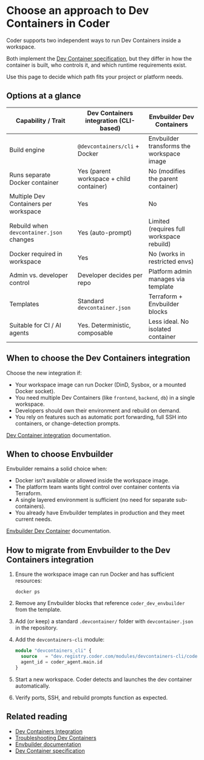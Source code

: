 # Choose an approach to Dev Containers in Coder

Coder supports two independent ways to run Dev Containers inside a workspace.

Both implement the [Dev Container specification](https://containers.dev/), but they differ in how the container is built,
who controls it, and which runtime requirements exist.

Use this page to decide which path fits your project or platform needs.

## Options at a glance

| Capability / Trait                       | Dev Containers integration (CLI-based)   | Envbuilder Dev Containers                 |
|------------------------------------------|------------------------------------------|-------------------------------------------|
| Build engine                             | `@devcontainers/cli` + Docker            | Envbuilder transforms the workspace image |
| Runs separate Docker container           | Yes (parent workspace + child container) | No (modifies the parent container)        |
| Multiple Dev Containers per workspace    | Yes                                      | No                                        |
| Rebuild when `devcontainer.json` changes | Yes (auto-prompt)                        | Limited (requires full workspace rebuild) |
| Docker required in workspace             | Yes                                      | No (works in restricted envs)             |
| Admin vs. developer control              | Developer decides per repo               | Platform admin manages via template       |
| Templates                                | Standard `devcontainer.json`             | Terraform + Envbuilder blocks             |
| Suitable for CI / AI agents              | Yes. Deterministic, composable           | Less ideal. No isolated container         |

## When to choose the Dev Containers integration

Choose the new integration if:

- Your workspace image can run Docker (DinD, Sysbox, or a mounted Docker socket).
- You need multiple Dev Containers (like `frontend`, `backend`, `db`) in a single workspace.
- Developers should own their environment and rebuild on demand.
- You rely on features such as automatic port forwarding, full SSH into containers, or change-detection prompts.

[Dev Container integration](./devcontainers.md) documentation.

## When to choose Envbuilder

Envbuilder remains a solid choice when:

- Docker isn’t available or allowed inside the workspace image.
- The platform team wants tight control over container contents via Terraform.
- A single layered environment is sufficient (no need for separate sub-containers).
- You already have Envbuilder templates in production and they meet current needs.

[Envbuilder Dev Container](../managing-templates/devcontainers/add-devcontainer.md#envbuilder-terraform-provider) documentation.

## How to migrate from Envbuilder to the Dev Containers integration

1. Ensure the workspace image can run Docker and has sufficient resources:

   ```shell
   docker ps
   ```

1. Remove any Envbuilder blocks that reference `coder_dev_envbuilder` from the template.
1. Add (or keep) a standard `.devcontainer/` folder with `devcontainer.json` in the repository.
1. Add the `devcontainers-cli` module:

   ```terraform
   module "devcontainers_cli" {
     source   = "dev.registry.coder.com/modules/devcontainers-cli/coder"
     agent_id = coder_agent.main.id
   }
   ```

1. Start a new workspace.
   Coder detects and launches the dev container automatically.
1. Verify ports, SSH, and rebuild prompts function as expected.

## Related reading

- [Dev Containers Integration](./index.md)
- [Troubleshooting Dev Containers](./troubleshooting-dev-containers.md)
- [Envbuilder documentation](https://github.com/coder/envbuilder)
- [Dev Container specification](https://containers.dev/)
